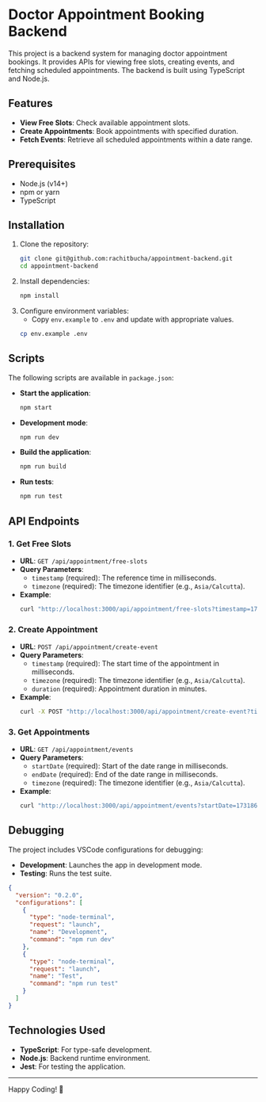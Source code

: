 
# Doctor Appointment Booking Backend

This project is a backend system for managing doctor appointment bookings. It provides APIs for viewing free slots, creating events, and fetching scheduled appointments. The backend is built using TypeScript and Node.js.

## Features
- **View Free Slots**: Check available appointment slots.
- **Create Appointments**: Book appointments with specified duration.
- **Fetch Events**: Retrieve all scheduled appointments within a date range.

## Prerequisites
- Node.js (v14+)
- npm or yarn
- TypeScript

## Installation
1. Clone the repository:
   ```bash
   git clone git@github.com:rachitbucha/appointment-backend.git
   cd appointment-backend
   ```
2. Install dependencies:
   ```bash
   npm install
   ```
3. Configure environment variables:
   - Copy `env.example` to `.env` and update with appropriate values.
   ```bash
   cp env.example .env
   ```

## Scripts
The following scripts are available in `package.json`:
- **Start the application**:
  ```bash
  npm start
  ```
- **Development mode**:
  ```bash
  npm run dev
  ```
- **Build the application**:
  ```bash
  npm run build
  ```
- **Run tests**:
  ```bash
  npm run test
  ```

## API Endpoints

### 1. **Get Free Slots**
   - **URL**: `GET /api/appointment/free-slots`
   - **Query Parameters**:
     - `timestamp` (required): The reference time in milliseconds.
     - `timezone` (required): The timezone identifier (e.g., `Asia/Calcutta`).
   - **Example**:
     ```bash
     curl "http://localhost:3000/api/appointment/free-slots?timestamp=1730399400000&timezone=Asia%2FCalcutta"
     ```

### 2. **Create Appointment**
   - **URL**: `POST /api/appointment/create-event`
   - **Query Parameters**:
     - `timestamp` (required): The start time of the appointment in milliseconds.
     - `timezone` (required): The timezone identifier (e.g., `Asia/Calcutta`).
     - `duration` (required): Appointment duration in minutes.
   - **Example**:
     ```bash
     curl -X POST "http://localhost:3000/api/appointment/create-event?timestamp=1730457000000&timezone=Asia%2FCalcutta&duration=30"
     ```

### 3. **Get Appointments**
   - **URL**: `GET /api/appointment/events`
   - **Query Parameters**:
     - `startDate` (required): Start of the date range in milliseconds.
     - `endDate` (required): End of the date range in milliseconds.
     - `timezone` (required): The timezone identifier (e.g., `Asia/Calcutta`).
   - **Example**:
     ```bash
     curl "http://localhost:3000/api/appointment/events?startDate=1731868200000&endDate=1732991399000&timezone=Asia/Calcutta"
     ```

## Debugging
The project includes VSCode configurations for debugging:
- **Development**: Launches the app in development mode.
- **Testing**: Runs the test suite.
```json
{
  "version": "0.2.0",
  "configurations": [
    {
      "type": "node-terminal",
      "request": "launch",
      "name": "Development",
      "command": "npm run dev"
    },
    {
      "type": "node-terminal",
      "request": "launch",
      "name": "Test",
      "command": "npm run test"
    }
  ]
}
```

## Technologies Used
- **TypeScript**: For type-safe development.
- **Node.js**: Backend runtime environment.
- **Jest**: For testing the application.


---
Happy Coding! 🎉
